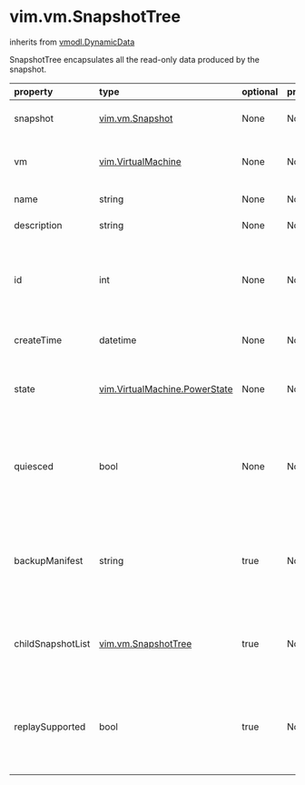 vim.vm.SnapshotTree
===================
inherits from [vmodl.DynamicData](docs/vmodl.DynamicData.md)


SnapshotTree encapsulates all the read-only data produced by the snapshot.

| property | type | optional | priv | desc |
|:---------|:-----|:---------|:-----|:-----|
| snapshot | [vim.vm.Snapshot](vim.vm.Snapshot.md "vim.vm.Snapshot") | None | None | The managed object for this snapshot. |
| vm | [vim.VirtualMachine](vim.VirtualMachine.md "vim.VirtualMachine") | None | None | The virtual machine for which the snapshot was taken. |
| name | string | None | None | Name of the snapshot. |
| description | string | None | None | Description of the snapshot. |
| id | int | None | None | The unique identifier that distinguishes this snapshot from   other snapshots of the virtual machine. |
| createTime | datetime | None | None | The date and time the snapshot was taken. |
| state | [vim.VirtualMachine.PowerState](vim.VirtualMachine.PowerState.md "vim.VirtualMachine.PowerState") | None | None | The power state of the virtual machine when this snapshot was taken. |
| quiesced | bool | None | None | Flag to indicate whether or not the snapshot was created with   the "quiesce" option, ensuring a consistent state of the file system. |
| backupManifest | string | true | None | The relative path from the snapshotDirectory pointing to the backup   manifest. Available for certain quiesced snapshots only. |
| childSnapshotList | [vim.vm.SnapshotTree](vim.vm.SnapshotTree.md "vim.vm.SnapshotTree") | true | None | The snapshot data for all snapshots for which this snapshot is the parent. |
| replaySupported | bool | true | None | Flag to indicate whether this snapshot is associated with a recording  session on the virtual machine that can be replayed. |


